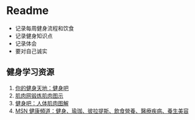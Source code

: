 # Readme

- 记录每周健身流程和饮食
- 记录健身知识点
- 记录体会
- 要对自己诚实

## 健身学习资源

1. [你的健身天地：健身吧](http://www.gym8.cn/)
2. [肌肉网锻炼肌肉图示](http://www.jirou.com/jiroulilun/tushi/2011/0829/3894.html)
3. [健身吧：人体肌肉图解](http://www.jianshen8.com/jirou/yaofubu/list_22_1.html)
4. [MSN 健康頻道：健身、瑜珈、彼拉提斯、飲食營養、醫療疾病、養生美容](http://www.msn.com/zh-tw/health)